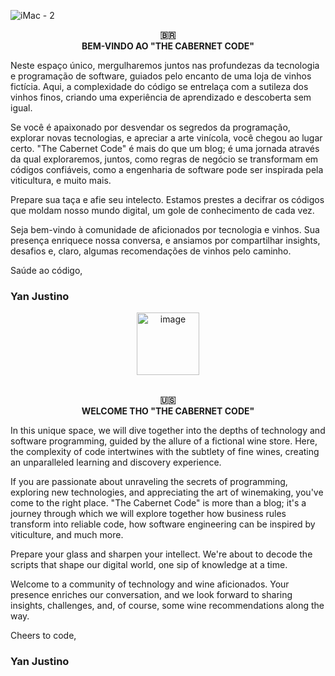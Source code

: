   ![iMac - 2](https://github.com/cabernet-code/blog/assets/357114/b7e8915d-5714-4ca6-a681-e64cc3c3061a)


<p align="center">
  <strong>🇧🇷 <br/> BEM-VINDO AO "THE CABERNET CODE"</strong>
</p>

Neste espaço único, mergulharemos juntos nas profundezas da tecnologia e programação de software, guiados pelo encanto de uma loja de vinhos fictícia. Aqui, a complexidade do código se entrelaça com a sutileza dos vinhos finos, criando uma experiência de aprendizado e descoberta sem igual.

Se você é apaixonado por desvendar os segredos da programação, explorar novas tecnologias, e apreciar a arte vinícola, você chegou ao lugar certo. "The Cabernet Code" é mais do que um blog; é uma jornada através da qual exploraremos, juntos, como regras de negócio se transformam em códigos confiáveis, como a engenharia de software pode ser inspirada pela viticultura, e muito mais.

Prepare sua taça e afie seu intelecto. Estamos prestes a decifrar os códigos que moldam nosso mundo digital, um gole de conhecimento de cada vez.

Seja bem-vindo à comunidade de aficionados por tecnologia e vinhos. Sua presença enriquece nossa conversa, e ansiamos por compartilhar insights, desafios e, claro, algumas recomendações de vinhos pelo caminho.

Saúde ao código,  
### Yan Justino

 <p align="center">
   <img width="100" alt="image" src="https://github.com/cabernet-code/blog/assets/357114/71889edc-2544-49af-9b2d-adc7790c7000">
   <br/>
   <br/>
 </p>

 <p align="center">
  <strong>🇺🇸 <br/> WELCOME THO "THE CABERNET CODE"</strong>
</p>


In this unique space, we will dive together into the depths of technology and software programming, guided by the allure of a fictional wine store. Here, the complexity of code intertwines with the subtlety of fine wines, creating an unparalleled learning and discovery experience.

If you are passionate about unraveling the secrets of programming, exploring new technologies, and appreciating the art of winemaking, you've come to the right place. "The Cabernet Code" is more than a blog; it's a journey through which we will explore together how business rules transform into reliable code, how software engineering can be inspired by viticulture, and much more.

Prepare your glass and sharpen your intellect. We're about to decode the scripts that shape our digital world, one sip of knowledge at a time.

Welcome to a community of technology and wine aficionados. Your presence enriches our conversation, and we look forward to sharing insights, challenges, and, of course, some wine recommendations along the way.

Cheers to code,  
### Yan Justino
